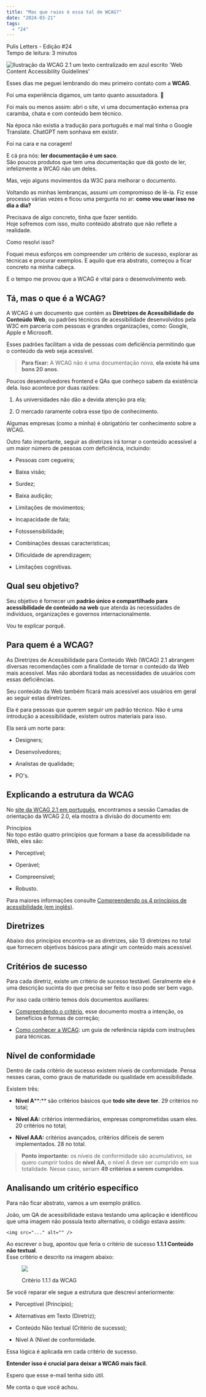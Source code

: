 ```yaml
---
title: "Mas que raios é essa tal de WCAG?"
date: "2024-03-21"
tags: 
  - "24"
---
```


Pulis Letters - Edição #24  
Tempo de leitura: 3 minutos

![Ilustração da WCAG 2.1 um texto centralizado em azul escrito 'Web Content Accessibility Guidelines'](images/wcag-300x134.webp)

Esses dias me peguei lembrando do meu primeiro contato com a **WCAG**.

Foi uma experiência digamos, um tanto quanto assustadora. 🤣

Foi mais ou menos assim: abri o site, vi uma documentação extensa pra caramba, chata e com conteúdo bem técnico.

Na época não existia a tradução para português e mal mal tinha o Google Translate. ChatGPT nem sonhava em existir.

Foi na cara e na coragem!

E cá pra nós: **ler documentação é um saco**.  
São poucos produtos que tem uma documentação que dá gosto de ler, infelizmente a WCAG não um deles.

Mas, vejo alguns movimentos da W3C para melhorar o documento.

Voltando as minhas lembranças, assumi um compromisso de lê-la. Fiz esse processo várias vezes e ficou uma pergunta no ar: **como vou usar isso no dia a dia?**

Precisava de algo concreto, tinha que fazer sentido.  
Hoje sofremos com isso, muito conteúdo abstrato que não reflete a realidade.

Como resolvi isso?

Foquei meus esforços em compreender um critério de sucesso, explorar as técnicas e procurar exemplos. E aquilo que era abstrato, começou a ficar concreto na minha cabeça.

E o tempo me provou que a WCAG é vital para o desenvolvimento web.

## Tá, mas o que é a WCAG?

A WCAG é um documento que contém as **Diretrizes de Acessibilidade do Conteúdo Web**, ou padrões técnicos de acessibilidade desenvolvidos pela W3C em parceria com pessoas e grandes organizações, como: Google, Apple e Microsoft.

Esses padrões facilitam a vida de pessoas com deficiência permitindo que o conteúdo da web seja acessível.

> **Para fixar:** A WCAG não é uma documentação nova, **ela existe há uns bons 20 anos**.

Poucos desenvolvedores frontend e QAs que conheço sabem da existência dela. Isso acontece por duas razões:

1. As universidades não dão a devida atenção pra ela;

3. O mercado raramente cobra esse tipo de conhecimento.

Algumas empresas (como a minha) é obrigatório ter conhecimento sobre a WCAG.

Outro fato importante, seguir as diretrizes irá tornar o conteúdo acessível a um maior número de pessoas com deficiência, incluindo:

- Pessoas com cegueira;

- Baixa visão;

- Surdez;

- Baixa audição;

- Limitações de movimentos;

- Incapacidade de fala;

- Fotossensibilidade;

- Combinações dessas características;

- Dificuldade de aprendizagem;

- Limitações cognitivas.

## Qual seu objetivo?

Seu objetivo é fornecer um **padrão único e compartilhado para acessibilidade de conteúdo na web** que atenda às necessidades de indivíduos, organizações e governos internacionalmente.

Vou te explicar porquê.

## Para quem é a WCAG?

As Diretrizes de Acessibilidade para Conteúdo Web (WCAG) 2.1 abrangem diversas recomendações com a finalidade de tornar o conteúdo da Web mais acessível. Mas não abordará todas as necessidades de usuários com essas deficiências.

Seu conteúdo da Web também ficará mais acessível aos usuários em geral ao seguir estas diretrizes.

Ela é para pessoas que querem seguir um padrão técnico. Não é uma introdução a acessibilidade, existem outros materiais para isso.

Ela será um norte para:

- Designers;

- Desenvolvedores;

- Analistas de qualidade;

- PO's.

## Explicando a estrutura da WCAG

No [site da WCAG 2.1 em português](https://www.w3c.br/traducoes/wcag/wcag21-pt-BR/#wcag-2-1-supporting-documents), encontramos a sessão Camadas de orientação da WCAG 2.0, ela mostra a divisão do documento em:

Princípios  
No topo estão quatro princípios que formam a base da acessibilidade na Web, eles são:

- Perceptível;

- Operável;

- Compreensível;

- Robusto.

Para maiores informações consulte [Compreendendo os 4 princípios de acessibilidade (em inglês)](https://www.w3.org/WAI/WCAG21/Understanding/intro#understanding-the-four-principles-of-accessibility).

## Diretrizes

Abaixo dos princípios encontra-se as diretrizes, são 13 diretrizes no total que fornecem objetivos básicos para atingir um conteúdo mais acessível.

## Critérios de sucesso

Para cada diretriz, existe um critério de sucesso testável. Geralmente ele é uma descrição sucinta do que precisa ser feito e isso pode ser bem vago.

Por isso cada critério temos dois documentos auxiliares:

- [Compreendendo o critério](https://www.w3.org/WAI/WCAG22/Understanding/non-text-content.html), esse documento mostra a intenção, os benefícios e formas de correção;

- [Como conhecer a WCAG](https://www.w3.org/WAI/WCAG22/quickref/?showtechniques=111#non-text-content): um guia de referência rápida com instruções para técnicas.

## Nível de conformidade

Dentro de cada critério de sucesso existem níveis de conformidade. Pensa nesses caras, como graus de maturidade ou qualidade em acessibilidade.

Existem três:  

- **Nível A****:** são critérios básicos que **todo site deve ter**. 29 critérios no total;  
      
    

- **Nível AA:** critérios intermediários, empresas comprometidas usam eles. 20 critérios no total;

- **Nível AAA:** critérios avançados, critérios difíceis de serem implementados. 28 no total.

> **Ponto importante:** os níveis de conformidade são acumulativos, se quero cumprir todos de **nível AA,** o nível A deve ser cumprido em sua totalidade. Nesse caso, seriam **49 critérios a serem cumpridos**.

## Analisando um critério específico

Para não ficar abstrato, vamos a um exemplo prático.

João, um QA de acessibilidade estava testando uma aplicação e identificou que uma imagem não possuía texto alternativo, o código estava assim:

```
<img src="..." alt="" />
```

Ao escrever o bug, apontou que feria o critério de sucesso **1.1.1 Conteúdo não textual**.  
Esse critério e descrito na imagem abaixo:

<figure>

![](images/criterio-300x145.webp)

<figcaption>

Critério 1.1.1 da WCAG

</figcaption>

</figure>

Se você reparar ele segue a estrutura que descrevi anteriormente:

- Perceptível (Princípio);

- Alternativas em Texto (Diretriz);

- Conteúdo Não textual (Critério de sucesso);

- Nível A (Nível de conformidade.

Essa lógica é aplicada em cada critério de sucesso.

**Entender isso é crucial para deixar a WCAG mais fácil**.

Espero que esse e-mail tenha sido útil.

Me conta o que você achou.
